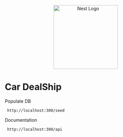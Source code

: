 <p align="center">
  <a href="http://nestjs.com/" target="blank"><img src="https://nestjs.com/img/logo-small.svg" width="200" alt="Nest Logo" /></a>
</p>

# Car DealShip

Populate DB
 ```
  http://localhost:300/seed
 ```

Documentation
 ```
  http://localhost:300/api
 ```